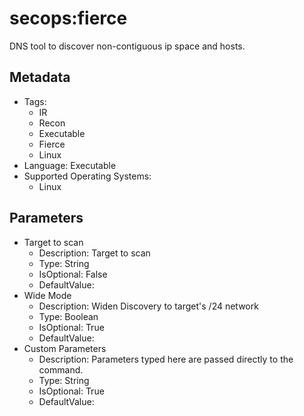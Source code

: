 <!-- region Generated -->
# secops:fierce

DNS tool to discover non-contiguous ip space and hosts.

## Metadata

- Tags:
  - IR
  - Recon
  - Executable
  - Fierce
  - Linux
- Language: Executable
- Supported Operating Systems:
  - Linux

## Parameters

- Target to scan
  - Description: Target to scan
  - Type: String
  - IsOptional: False
  - DefaultValue: 
- Wide Mode
  - Description: Widen Discovery to target's /24 network
  - Type: Boolean
  - IsOptional: True
  - DefaultValue: 
- Custom Parameters
  - Description: Parameters typed here are passed directly to the command.
  - Type: String
  - IsOptional: True
  - DefaultValue: 
<!-- endregion -->
